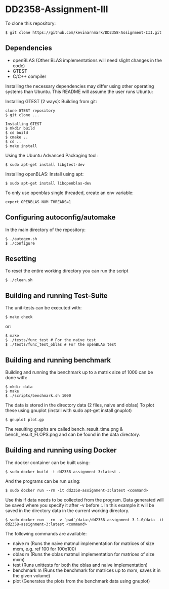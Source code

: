 # DD2358-Assignment-III
To clone this repository:
```
$ git clone https://github.com/kevinarnmark/DD2358-Assignment-III.git
```

## Dependencies
* openBLAS (Other BLAS implementations will need slight changes in the code)
* GTEST
* C/C++ compiler

Installing the necessary dependencies may differ using other operating systems than Ubuntu. This README will assume the user runs Ubuntu:

Installing GTEST (2 ways):
Building from git:
```
clone GTEST repository
$ git clone ...

Installing GTEST
$ mkdir build
$ cd build
$ cmake ..
$ cd ..
$ make install
```
Using the Ubuntu Advanced Packaging tool:
```
$ sudo apt-get install libgtest-dev
```

Installing openBLAS:
Install using apt:
```
$ sudo apt-get install libopenblas-dev
```
To only use openblas single threaded, create an env variable:
```
export OPENBLAS_NUM_THREADS=1
```
## Configuring autoconfig/automake
In the main directory of the repository:
```
$ ./autogen.sh
$ ./configure
```
## Resetting
To reset the entire working directory you can run the script
```
$ ./clean.sh 
```

## Building and running Test-Suite
The unit-tests can be executed with:
```
$ make check
```
or:
```
$ make
$ ./tests/func_test # For the naive test
$ ./tests/func_test_oblas # For the openBLAS test
```

## Building and running benchmark
Building and running the benchmark up to a matrix size of 1000 can be done with:
```
$ mkdir data
$ make
$ ./scripts/benchmark.sh 1000
```
The data is stored in the directory data (2 files, naive and oblas)
To plot these using gnuplot (install with sudo apt-get install gnuplot) 
```
$ gnuplot plot.gp
```
The resulting graphs are called bench_result_time.png & bench_result_FLOPS.png and can be found in the data directory.

## Building and running using Docker
The docker container can be built using:
```
$ sudo docker build -t dd2358-assignment-3:latest .
```
And the programs can be run using:
```
$ sudo docker run --rm -it dd2358-assignment-3:latest <command>
```

Use this if data needs to be collected from the program. Data generated will be saved where you specify it after -v before :. In this example it will be saved in the directory data in the current working directory.
```
$ sudo docker run --rm -v `pwd`/data:/dd2358-assignment-3-1.0/data -it dd2358-assignment-3:latest <command>
```
The following commands are available:
* naive m (Runs the naive matmul implementation for matrices of size mxm, e.g. ref 100 for 100x100)
* oblas m (Runs the oblas matmul implementation for matrices of size mxm)
* test (Runs unittests for both the oblas and naive implementation)
* benchmark m (Runs the benchmark for matrices up to mxm, saves it in the given volume)
* plot (Generates the plots from the benchmark data using gnuplot)
